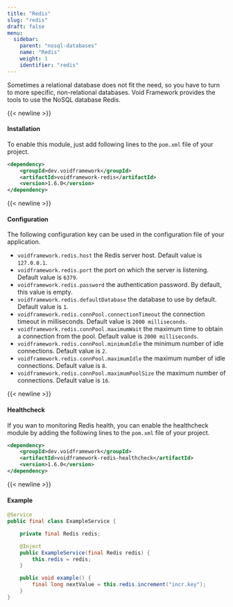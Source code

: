 ```yaml
---
title: "Redis"
slug: "redis"
draft: false
menu:
  sidebar:
    parent: "nosql-databases"
    name: "Redis"
    weight: 1
    identifier: "redis"
---
```


Sometimes a relational database does not fit the need, so you have to turn to more specific, non-relational databases. Void Framework provides the tools to use the NoSQL database Redis.



{{< newline >}}
#### Installation

To enable this module, just add following lines to the `pom.xml` file of your project.

```xml
<dependency>
    <groupId>dev.voidframework</groupId>
    <artifactId>voidframework-redis</artifactId>
    <version>1.6.0</version>
</dependency>
```



{{< newline >}}
#### Configuration

The following configuration key can be used in the configuration file of your application.

* `voidframework.redis.host` the Redis server host. Default value is `127.0.0.1`.
* `voidframework.redis.port` the port on which the server is listening. Default value is `6379`.
* `voidframework.redis.password` the authentication password. By default, this value is empty.
* `voidframework.redis.defaultDatabase` the database to use by default. Default value is `1`.
* `voidframework.redis.connPool.connectionTimeout` the connection timeout in milliseconds. Default value is `2000 milliseconds`.
* `voidframework.redis.connPool.maximumWait` the maximum time to obtain a connection from the pool.  Default value is `2000 milliseconds`.
* `voidframework.redis.connPool.minimumIdle` the minimum number of idle connections. Default value is `2`.
* `voidframework.redis.connPool.maximumIdle` the maximum number of idle connections. Default value is `8`.
* `voidframework.redis.connPool.maximumPoolSize` the maximum number of connections. Default value is `16`.



{{< newline >}}
#### Healthcheck

If you wan to monitoring Redis health, you can enable the healthcheck module by adding the following lines to the `pom.xml` file of your project.

```xml
<dependency>
    <groupId>dev.voidframework</groupId>
    <artifactId>voidframework-redis-healthcheck</artifactId>
    <version>1.6.0</version>
</dependency>
```



{{< newline >}}
#### Example

```java
@Service
public final class ExampleService {

    private final Redis redis;

    @Inject
    public ExampleService(final Redis redis) {
        this.redis = redis;
    }

    public void example() {
        final long nextValue = this.redis.increment("incr.key");
    }
}
```
